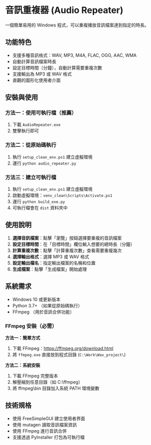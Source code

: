 # 音訊重複器 (Audio Repeater)

一個簡單易用的 Windows 程式，可以重複播放音訊檔案達到指定的時長。

## 功能特色

- 支援多種音訊格式：WAV, MP3, M4A, FLAC, OGG, AAC, WMA
- 自動計算音訊檔案時長
- 設定目標時間（分鐘），自動計算需要重複次數
- 支援輸出為 MP3 或 WAV 格式
- 直觀的圖形化使用者介面

## 安裝與使用

### 方法一：使用可執行檔（推薦）
1. 下載 `AudioRepeater.exe`
2. 雙擊執行即可

### 方法二：從原始碼執行
1. 執行 `setup_clean_env.ps1` 建立虛擬環境
2. 運行 `python audio_repeater.py`

### 方法三：建立可執行檔
1. 執行 `setup_clean_env.ps1` 建立虛擬環境
2. 啟動虛擬環境：`venv_clean\Scripts\Activate.ps1`
3. 運行 `python build_exe.py`
4. 可執行檔會在 `dist` 資料夾中

## 使用說明

1. **選擇音訊檔案**：點擊「瀏覽」按鈕選擇要重複的音訊檔案
2. **設定目標時間**：在「目標時間」欄位輸入想要的總時長（分鐘）
3. **計算重複次數**：點擊「計算重複次數」查看需要重複幾次
4. **選擇輸出格式**：選擇 MP3 或 WAV 格式
5. **設定輸出檔名**：指定輸出檔案的名稱和位置
6. **生成檔案**：點擊「生成檔案」開始處理

## 系統需求

- Windows 10 或更新版本
- Python 3.7+ （如果從原始碼執行）
- FFmpeg （用於音訊合併功能）

### FFmpeg 安裝（必需）

**方法一：簡單方式**
1. 下載 FFmpeg：https://ffmpeg.org/download.html 
2. 將 `ffmpeg.exe` 直接放到程式目錄 (`C:\Work\Wav_project\`)

**方法二：系統安裝**
1. 下載 FFmpeg 完整版本
2. 解壓縮到任意目錄（如 C:\ffmpeg）
3. 將 ffmpeg\bin 目錄加入系統 PATH 環境變數

## 技術規格

- 使用 FreeSimpleGUI 建立使用者界面
- 使用 mutagen 讀取音訊檔案資訊
- 使用 FFmpeg 進行音訊合併
- 支援透過 PyInstaller 打包為可執行檔
